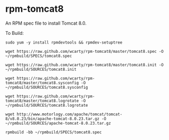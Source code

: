 rpm-tomcat8
===========

An RPM spec file to install Tomcat 8.0.

To Build:

`sudo yum -y install rpmdevtools && rpmdev-setuptree`

`wget https://raw.github.com/wcarty/rpm-tomcat8/master/tomcat8.spec -O ~/rpmbuild/SPECS/tomcat8.spec`

`wget https://raw.github.com/wcarty/rpm-tomcat8/master/tomcat8.init -O ~/rpmbuild/SOURCES/tomcat8.init`

`wget https://raw.github.com/wcarty/rpm-tomcat8/master/tomcat8.sysconfig -O ~/rpmbuild/SOURCES/tomcat8.sysconfig`

`wget https://raw.github.com/wcarty/rpm-tomcat8/master/tomcat8.logrotate -O ~/rpmbuild/SOURCES/tomcat8.logrotate`

`wget http://www.motorlogy.com/apache/tomcat/tomcat-8/v8.0.23/bin/apache-tomcat-8.0.23.tar.gz -O ~/rpmbuild/SOURCES/apache-tomcat-8.0.23.tar.gz`

`rpmbuild -bb ~/rpmbuild/SPECS/tomcat8.spec`
